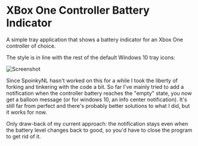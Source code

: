 # XBox One Controller Battery Indicator
A simple tray application that shows a battery indicator for an Xbox One controller of choice.

The style is in line with the rest of the default Windows 10 tray icons:

![Screenshot](http://i.imgur.com/MZl1F2I.png "Screenshot")

Since SpoinkyNL hasn't worked on this for a while I took the liberty of forking and tinkering with the code a bit. 
So far I've mainly tried to add a notification when the controller battery reaches the "empty" state, you now get a balloon message (or for windows 10, an info center notification).
It's still far from perfect and there's probably better solutions to what I did, but it works for now.

Only draw-back of my current approach: the notification stays even when the battery level changes back to good, so you'd have to close the program to get rid of it.
